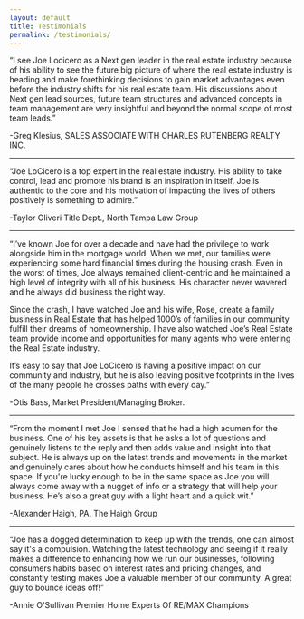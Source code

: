 ```yaml
---
layout: default
title: Testimonials
permalink: /testimonials/
---
```

<p class="testimonial-text">“I see Joe Locicero as a Next gen leader in the real estate industry because of his ability to see the future big picture of where the real estate industry is heading and make forethinking decisions to gain market advantages even before the industry shifts for his real estate team. His discussions about Next gen lead sources, future team structures and advanced concepts in team management are very insightful and beyond the normal scope of most team leads.”</p>
<p class="testimonial-author">-Greg Klesius, SALES ASSOCIATE WITH CHARLES RUTENBERG REALTY INC.</p>

<hr>

<p class="testimonial-text">“Joe LoCicero is a top expert in the real estate industry. His ability to take control, lead and promote his brand is an inspiration in itself. Joe is authentic to the core and his motivation of impacting the lives of others positively is something to admire.” </p>
<p class="testimonial-author">-Taylor Oliveri Title Dept., North Tampa Law Group </p>

<hr>

<p class="testimonial-text">“I’ve known Joe for over a decade and have had the privilege to work alongside him in the mortgage world. When we met, our families were experiencing some hard financial times during the housing crash. Even in the worst of times, Joe always remained client-centric and he maintained a high level of integrity with all of his business. His character never wavered and he always did business the right way.</p>

<p>Since the crash, I have watched Joe and his wife, Rose, create a family business in Real Estate that has helped 1000’s of families in our community fulfill their dreams of homeownership. I have also watched Joe’s Real Estate team provide income and opportunities for many agents who were entering the Real Estate industry.</p>

<p>It’s easy to say that Joe LoCicero is having a positive impact on our community and industry, but he is also leaving positive footprints in the lives of the many people he crosses paths with every day.”</p>
<p class="testimonial-author">-Otis Bass, Market President/Managing Broker. </p>

<hr>

<p class="testimonial-text">“From the moment I met Joe I sensed that he had a high acumen for the business. One of his key assets is that he asks a lot of questions and genuinely listens to the reply and then adds value and insight into that subject. He is always up on the latest trends and movements in the market and genuinely cares about how he conducts himself and his team in this space. If you're lucky enough to be in the same space as Joe you will always come away with a nugget of info or a strategy that will help your business. He’s also a great guy with a light heart and a quick wit.” </p>
<p class="testimonial-author">-Alexander Haigh, PA. The Haigh Group  </p>

<hr>

<p class="testimonial-text">“Joe has a dogged determination to keep up with the trends, one can almost say it's a compulsion. Watching the latest technology and seeing if it really makes a difference to enhancing how we run our businesses, following consumers habits based on interest rates and pricing changes, and constantly testing makes Joe a valuable member of our community. A great guy to bounce ideas off!”</p>
<p class="testimonial-author">-Annie O'Sullivan Premier Home Experts Of RE/MAX Champions</p>
